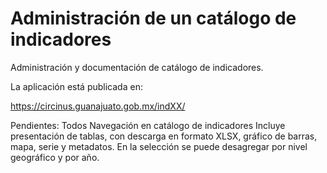 # Administración de un catálogo de indicadores

Administración y documentación de catálogo de indicadores.

La aplicación está publicada en:

https://circinus.guanajuato.gob.mx/indXX/

Pendientes:
Todos
Navegación en catálogo de indicadores
Incluye presentación de tablas, con descarga en formato XLSX, gráfico de barras, mapa, serie y metadatos. En la selección se puede desagregar por nivel geográfico y por año.
